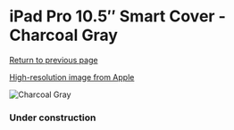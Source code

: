 # iPad Pro 10.5″ Smart Cover - Charcoal Gray

[Return to previous page](/ipad_pro105)

[High-resolution image from Apple](https://store.storeimages.cdn-apple.com/8756/as-images.apple.com/is/MU7P2?wid=4500&hei=4500&fmt=png)

<div style="width: 384px"><img src="/everypreview/MU7P2.png" alt="Charcoal Gray"></div>

### Under construction
